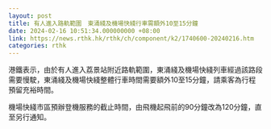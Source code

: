 ```yaml
---
layout: post
title: 有人進入路軌範圍　東涌綫及機場快綫行車需額外10至15分鐘
date: 2024-02-16 10:51:34.000000000 +08:00
link: https://news.rthk.hk/rthk/ch/component/k2/1740600-20240216.htm
categories: rthk
---
```


港鐵表示，由於有人進入荔景站附近路軌範圍，東涌綫及機場快綫列車經過該路段需要慢駛，東涌綫及機場快綫整體行車時間需要額外10至15分鐘，請乘客為行程預留充裕時間。

機場快綫市區預辦登機服務的截止時間，由飛機起飛前的90分鐘改為120分鐘，直至另行通知。
